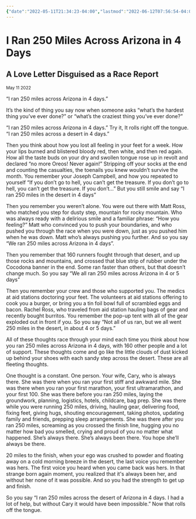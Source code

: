 ```yaml
---
{"date":"2022-05-11T21:34:23-04:00","lastmod":"2022-06-12T07:56:54-04:00","dg-publish":true,"dg-permalink":"250milesacrossthedesert","permalink":"/250milesacrossthedesert/","dgPassFrontmatter":true}
---
```


# I Ran 250 Miles Across Arizona in 4 Days
## A Love Letter Disguised as a Race Report
<small>May 11 2022</small>

“I ran 250 miles across Arizona in 4 days.”

It’s the kind of thing you say now when someone asks “what’s the hardest thing you’ve ever done?” or “what’s the craziest thing you’ve ever done?”

“I ran 250 miles across Arizona in 4 days.” Try it, It rolls right off the tongue. “I ran 250 miles across a desert in 4 days.”

Then you think about how you lost all feeling in your feet for a week. How your lips burned and blistered bloody red, then white, and then red again. How all the taste buds on your dry and swollen tongue rose up in revolt and declared “no more Oreos! Never again!” Stripping off your socks at the end and counting the casualties, the toenails you knew wouldn’t survive the month. You remember your Joseph Campbell, and how you repeated to yourself “If you don’t go to hell, you can’t get the treasure. If you don’t go to hell, you can’t get the treasure. If you don’t…” But you still smile and say “I ran 250 miles in the desert in 4 days”

Then you remember you weren’t alone. You were out there with Matt Ross, who matched you step for dusty step, mountain for rocky mountain. Who was always ready with a delirious smile and a familiar phrase: “How you feeling?” Matt who convinced you to push your boundaries, and who pushed you through the race when you were down, just as you pushed him when he was down. Matt who’s always pushing you further. And so you say “We ran 250 miles across Arizona in 4 days”.

Then you remember that 160 runners fought through that desert, and up those rocks and mountains, and crossed that blue strip of rubber under the Cocodona banner in the end. Some ran faster than others, but that doesn’t change much. So you say “We all ran 250 miles across Arizona in 4 or 5 days”

Then you remember your crew and those who supported you. The medics at aid stations doctoring your feet. The volunteers at aid stations offering to cook you a burger, or bring you a tin foil bowl full of scrambled eggs and bacon. Rachel Ross, who traveled from aid station hauling bags of gear and recently bought burritos. You remember the pop-up tent with all of the gear exploded out in front if you. So you say “Not all of us ran, but we all went 250 miles in the desert, in about 4 or 5 days.”

All of these thoughts race through your mind each time you think about how you ran 250 miles across Arizona in 4 days, with 160 other people and a lot of support. These thoughts come and go like the little clouds of dust kicked up behind your shoes with each sandy step across the desert. These are all fleeting thoughts.

One thought is a constant. One person. Your wife, Cary, who is always there. She was there when you ran your first stiff and awkward mile. She was there when you ran your first marathon, your first ultramarathon, and your first 100.  She was there before you ran 250 miles, laying the groundwork, planning, logistics, hotels, childcare, bag prep. She was there while you were running 250 miles, driving, hauling gear, delivering food, fixing feet, giving hugs, shouting encouragement, taking photos, updating family and friends, prepping sleep arrangements. She was there after you ran 250 miles, screaming as you crossed the finish line, hugging you no matter how bad you smelled, crying and proud of you no matter what happened. She’s always there. She’s always been there. You hope she’ll always be there.

20 miles to the finish, when your ego was crushed to powder and floating away on a cold morning breeze in the desert, the last voice you remember was hers. The first voice you heard when you came back was hers. In that strange born again moment, you realized that it's always been her, and without her none of it was possible. And so you had the strength to get up and finish.

So you say “I ran 250 miles across the desert of Arizona in 4 days. I had a lot of help, but without Cary it would have been impossible.” Now that rolls off the tongue.
